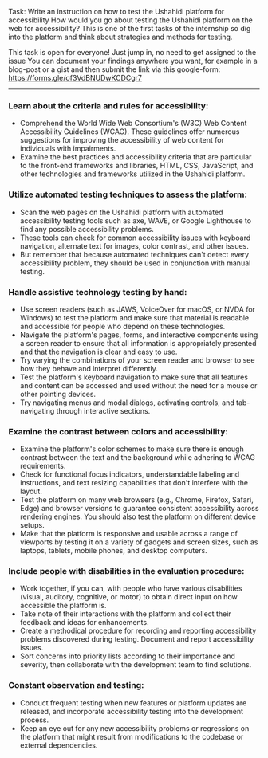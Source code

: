 Task: Write an instruction on how to test the Ushahidi platform for accessibility
How would you go about testing the Ushahidi platform on the web for accessibility? This is one of the first tasks of the internship so dig into the platform and think about strategies and methods for testing.

This task is open for everyone! Just jump in, no need to get assigned to the issue 
You can document your findings anywhere you want, for example in a blog-post or a gist and then submit the link via this google-form: https://forms.gle/of3VdBNUDwKCDCgr7

---
### Learn about the criteria and rules for accessibility:
- Comprehend the World Wide Web Consortium's (W3C) Web Content Accessibility Guidelines (WCAG). These guidelines offer numerous suggestions for improving the accessibility of web content for individuals with impairments.
- Examine the best practices and accessibility criteria that are particular to the front-end frameworks and libraries, HTML, CSS, JavaScript, and other technologies and frameworks utilized in the Ushahidi platform.
### Utilize automated testing techniques to assess the platform:
- Scan the web pages on the Ushahidi platform with automated accessibility testing tools such as axe, WAVE, or Google Lighthouse to find any possible accessibility problems.
- These tools can check for common accessibility issues with keyboard navigation, alternate text for images, color contrast, and other issues.
- But remember that because automated techniques can't detect every accessibility problem, they should be used in conjunction with manual testing.
### Handle assistive technology testing by hand:
- Use screen readers (such as JAWS, VoiceOver for macOS, or NVDA for Windows) to test the platform and make sure that material is readable and accessible for people who depend on these technologies.
- Navigate the platform's pages, forms, and interactive components using a screen reader to ensure that all information is appropriately presented and that the navigation is clear and easy to use.
- Try varying the combinations of your screen reader and browser to see how they behave and interpret differently.
- Test the platform's keyboard navigation to make sure that all features and content can be accessed and used without the need for a mouse or other pointing devices.
- Try navigating menus and modal dialogs, activating controls, and tab-navigating through interactive sections.
### Examine the contrast between colors and accessibility:
- Examine the platform's color schemes to make sure there is enough contrast between the text and the background while adhering to WCAG requirements.
- Check for functional focus indicators, understandable labeling and instructions, and text resizing capabilities that don't interfere with the layout.
- Test the platform on many web browsers (e.g., Chrome, Firefox, Safari, Edge) and browser versions to guarantee consistent accessibility across rendering engines. You should also test the platform on different device setups.
- Make that the platform is responsive and usable across a range of viewports by testing it on a variety of gadgets and screen sizes, such as laptops, tablets, mobile phones, and desktop computers.
### Include people with disabilities in the evaluation procedure:
- Work together, if you can, with people who have various disabilities (visual, auditory, cognitive, or motor) to obtain direct input on how accessible the platform is.
- Take note of their interactions with the platform and collect their feedback and ideas for enhancements.
- Create a methodical procedure for recording and reporting accessibility problems discovered during testing. Document and report accessibility issues.
- Sort concerns into priority lists according to their importance and severity, then collaborate with the development team to find solutions.
### Constant observation and testing:
- Conduct frequent testing when new features or platform updates are released, and incorporate accessibility testing into the development process.
- Keep an eye out for any new accessibility problems or regressions on the platform that might result from modifications to the codebase or external dependencies.
